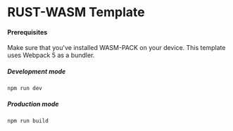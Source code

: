 # RUST-WASM Template

#### Prerequisites
Make sure that you've installed WASM-PACK on your device.
This template uses Webpack 5 as a bundler.

##### Development mode
```npm run dev```
##### Production mode
```npm run build```